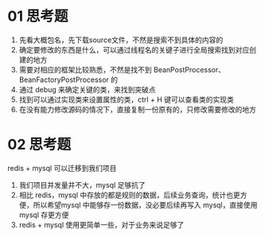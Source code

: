 # 01 思考题
1. 先看大概包名，先下载source文件，不然是搜索不到具体的内容的
2. 确定要修改的东西是什么，可以通过线程名的关键子进行全局搜索找到对应创建的地方
3. 需要对相应的框架比较熟悉，不然是找不到 BeanPostProcessor、BeanFactoryPostProcessor 的
4. 通过 debug 来确定关键的类，来找到突破点
5. 找到可以通过实现类来设置属性的类，ctrl + H 键可以查看类的实现类
6. 在没有能力修改源码的情况下，直接复制一份原有的，只修改需要修改的地方

# 02 思考题
redis + mysql 可以迁移到我们项目
1. 我们项目并发量并不大，mysql 足够抗了
2. 相比 redis，mysql 中存放的都是规则的数据，后续业务查询，统计也更方便，所以希望mysql 中能够存一份数据，没必要后续再写入 mysql，直接使用 mysql 存更方便
3. redis + mysql 使用更简单一些，对于业务来说足够了